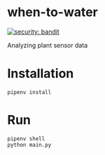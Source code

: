 # when-to-water

[![security: bandit](https://img.shields.io/badge/security-bandit-yellow.svg)](https://github.com/PyCQA/bandit)

Analyzing plant sensor data

# Installation

```Shell
pipenv install
```

# Run

```Shell
pipenv shell
python main.py
```
